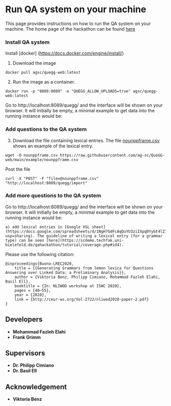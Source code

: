 # Run QA system on your machine
This page provides instructions on how to run the QA system on your machine. The home page of the hackathon can be found [here](https://scdemo.techfak.uni-bielefeld.de/qahackathon/index.php/)

### Install QA system
Install [docker] (https://docs.docker.com/engine/install/)
1. Download the image
```
docker pull agsc/quegg-web:latest
```
2. Run the image as a container.
```
docker run -p "8089:8089" -e "QUEGG_ALLOW_UPLOADS=true" agsc/quegg-web:latest
```
Go to http://localhost:8089/quegg/ and the interface will be shown on your browser. It will initially be empty, a minimal example to get data into the running instance would be:

### Add questions to the QA system
3. Download the file containing lexical entries.  The file [nounppframe.csv](https://raw.githubusercontent.com/ag-sc/QueGG-web/main/example/nounppframe.csv) shows an example of the lexical entry.  
```
wget -O nounppframe.csv https://raw.githubusercontent.com/ag-sc/QueGG-web/main/example/nounppframe.csv
```
Post the file
```
curl -X "POST" -F "file=@nounppframe.csv" "http://localhost:8089/quegg/import"      
```
### Add  more questions to the QA system
Go to http://localhost:8089/quegg/ and the interface will be shown on your browser. It will initially be empty, a minimal example to get data into the running instance would be:

    a) add lexical entries in [Google XSL sheet](https://docs.google.com/spreadsheets/d/1NgH7GdFcAqQuYU3ziIXpq0Yybt4lZIR15DpPgaoXF4M/edit?usp=sharing). The guideline of writing a lexical entry (for a grammar type) can be seen [here](https://scdemo.techfak.uni-bielefeld.de/qahackathon/tutorial/coverage.php#id4).      


Please use the following citation:
```
@inproceedings{Buono-LREC2020,
	title = {{Generating Grammars from lemon lexica for Questions Answering over Linked Data: a Preliminary Analysis}},
	author = {Viktoria Benz, Philipp Cimiano, Mohammad Fazleh Elahi, Basil Ell},
	booktitle = {In: NLIWOD workshop at ISWC 2020},
	pages = {40–55},
	year = {2020},
	link = {http://ceur-ws.org/Vol-2722/nliwod2020-paper-2.pdf}
}
```

## Developers
* **Mohammad Fazleh Elahi**
* **Frank Grimm**
## Supervisors
* **Dr. Philipp Cimiano**
* **Dr. Basil Ell**
## Acknowledgement
* **Viktoria Benz**

  

